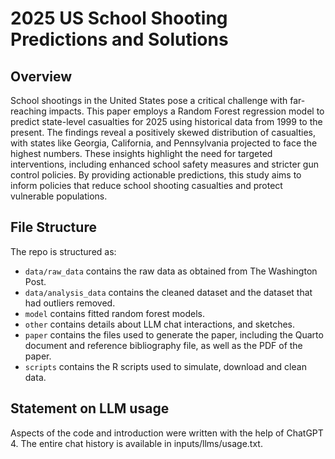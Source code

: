 # 2025 US School Shooting Predictions and Solutions

## Overview

School shootings in the United States pose a critical challenge with far-reaching impacts. This paper employs a Random Forest regression model to predict state-level casualties for 2025 using historical data from 1999 to the present. The findings reveal a positively skewed distribution of casualties, with states like Georgia, California, and Pennsylvania projected to face the highest numbers. These insights highlight the need for targeted interventions, including enhanced school safety measures and stricter gun control policies. By providing actionable predictions, this study aims to inform policies that reduce school shooting casualties and protect vulnerable populations.

## File Structure

The repo is structured as:

-   `data/raw_data` contains the raw data as obtained from The Washington Post.
-   `data/analysis_data` contains the cleaned dataset and the dataset that had outliers removed.
-   `model` contains fitted random forest models. 
-   `other` contains details about LLM chat interactions, and sketches.
-   `paper` contains the files used to generate the paper, including the Quarto document and reference bibliography file, as well as the PDF of the paper. 
-   `scripts` contains the R scripts used to simulate, download and clean data.


## Statement on LLM usage

Aspects of the code and introduction were written with the help of ChatGPT 4. The entire chat history is available in inputs/llms/usage.txt.

